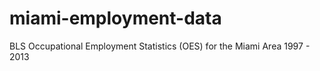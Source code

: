 miami-employment-data
=====================

BLS Occupational Employment Statistics (OES) for the Miami Area 1997 - 2013
